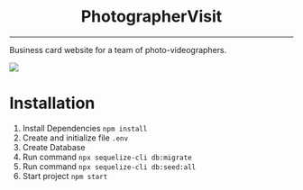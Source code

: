 <h1 align="center">PhotographerVisit</h1>

---

Business card website for a team of photo-videographers.

<img src="https://s10.gifyu.com/images/video3485808924.gif" />

# Installation

1.	Install Dependencies `npm install`
2.	Create and initialize file `.env`
3.	Create Database
4.	Run command `npx sequelize-cli db:migrate`
5.	Run command `npx sequelize-cli db:seed:all`
6.	Start project `npm start`
